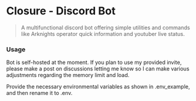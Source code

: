 # Closure - Discord Bot

> A multifunctional discord bot offering simple utilities and commands like Arknights operator quick information and youtuber live status.

### Usage
Bot is self-hosted at the moment. If you plan to use my provided invite, please make a post on discussions letting me know so I can make various adjustments regarding the memory limit and load.

Provide the necessary environmental variables as shown in .env_example, and then rename it to .env.